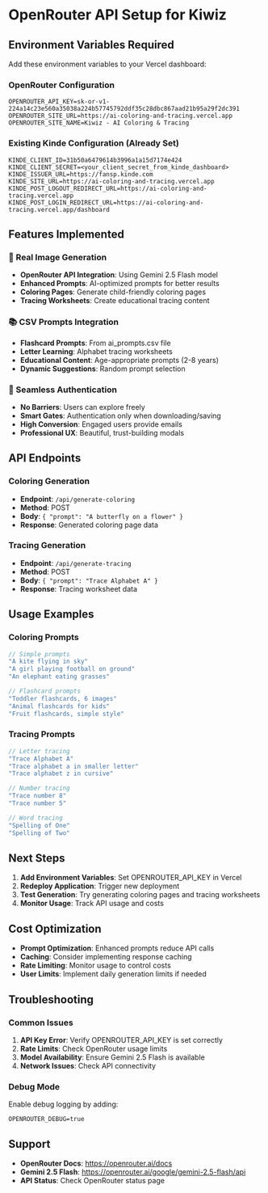 # OpenRouter API Setup for Kiwiz

## Environment Variables Required

Add these environment variables to your Vercel dashboard:

### OpenRouter Configuration
```
OPENROUTER_API_KEY=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
OPENROUTER_SITE_URL=https://ai-coloring-and-tracing.vercel.app
OPENROUTER_SITE_NAME=Kiwiz - AI Coloring & Tracing
```

### Existing Kinde Configuration (Already Set)
```
KINDE_CLIENT_ID=31b50a6479614b3996a1a15d7174e424
KINDE_CLIENT_SECRET=<your_client_secret_from_kinde_dashboard>
KINDE_ISSUER_URL=https://fansp.kinde.com
KINDE_SITE_URL=https://ai-coloring-and-tracing.vercel.app
KINDE_POST_LOGOUT_REDIRECT_URL=https://ai-coloring-and-tracing.vercel.app
KINDE_POST_LOGIN_REDIRECT_URL=https://ai-coloring-and-tracing.vercel.app/dashboard
```

## Features Implemented

### 🎨 Real Image Generation
- **OpenRouter API Integration**: Using Gemini 2.5 Flash model
- **Enhanced Prompts**: AI-optimized prompts for better results
- **Coloring Pages**: Generate child-friendly coloring pages
- **Tracing Worksheets**: Create educational tracing content

### 📚 CSV Prompts Integration
- **Flashcard Prompts**: From ai_prompts.csv file
- **Letter Learning**: Alphabet tracing worksheets
- **Educational Content**: Age-appropriate prompts (2-8 years)
- **Dynamic Suggestions**: Random prompt selection

### 🔐 Seamless Authentication
- **No Barriers**: Users can explore freely
- **Smart Gates**: Authentication only when downloading/saving
- **High Conversion**: Engaged users provide emails
- **Professional UX**: Beautiful, trust-building modals

## API Endpoints

### Coloring Generation
- **Endpoint**: `/api/generate-coloring`
- **Method**: POST
- **Body**: `{ "prompt": "A butterfly on a flower" }`
- **Response**: Generated coloring page data

### Tracing Generation  
- **Endpoint**: `/api/generate-tracing`
- **Method**: POST
- **Body**: `{ "prompt": "Trace Alphabet A" }`
- **Response**: Tracing worksheet data

## Usage Examples

### Coloring Prompts
```javascript
// Simple prompts
"A kite flying in sky"
"A girl playing football on ground"
"An elephant eating grasses"

// Flashcard prompts
"Toddler flashcards, 6 images"
"Animal flashcards for kids"
"Fruit flashcards, simple style"
```

### Tracing Prompts
```javascript
// Letter tracing
"Trace Alphabet A"
"Trace alphabet a in smaller letter"
"Trace alphabet z in cursive"

// Number tracing
"Trace number 8"
"Trace number 5"

// Word tracing
"Spelling of One"
"Spelling of Two"
```

## Next Steps

1. **Add Environment Variables**: Set OPENROUTER_API_KEY in Vercel
2. **Redeploy Application**: Trigger new deployment
3. **Test Generation**: Try generating coloring pages and tracing worksheets
4. **Monitor Usage**: Track API usage and costs

## Cost Optimization

- **Prompt Optimization**: Enhanced prompts reduce API calls
- **Caching**: Consider implementing response caching
- **Rate Limiting**: Monitor usage to control costs
- **User Limits**: Implement daily generation limits if needed

## Troubleshooting

### Common Issues
1. **API Key Error**: Verify OPENROUTER_API_KEY is set correctly
2. **Rate Limits**: Check OpenRouter usage limits
3. **Model Availability**: Ensure Gemini 2.5 Flash is available
4. **Network Issues**: Check API connectivity

### Debug Mode
Enable debug logging by adding:
```
OPENROUTER_DEBUG=true
```

## Support

- **OpenRouter Docs**: https://openrouter.ai/docs
- **Gemini 2.5 Flash**: https://openrouter.ai/google/gemini-2.5-flash/api
- **API Status**: Check OpenRouter status page
